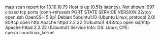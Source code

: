 map scan report for 10.10.10.79
Host is up (0.51s latency).
Not shown: 997 closed tcp ports (conn-refused)
PORT    STATE SERVICE  VERSION
22/tcp  open  ssh      OpenSSH 5.9p1 Debian 5ubuntu1.10 (Ubuntu Linux; protocol 2.0)
80/tcp  open  http     Apache httpd 2.2.22 ((Ubuntu))
443/tcp open  ssl/http Apache httpd 2.2.22 ((Ubuntu))
Service Info: OS: Linux; CPE: cpe:/o:linux:linux_kernel


